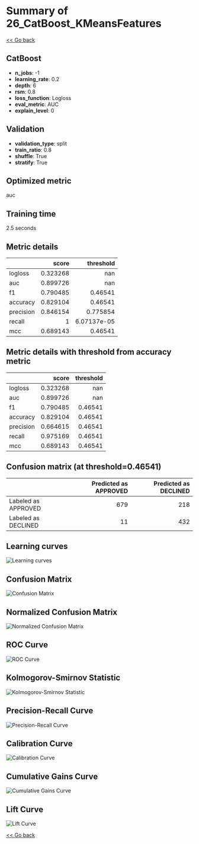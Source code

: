 # Summary of 26_CatBoost_KMeansFeatures

[<< Go back](../README.md)


## CatBoost
- **n_jobs**: -1
- **learning_rate**: 0.2
- **depth**: 6
- **rsm**: 0.8
- **loss_function**: Logloss
- **eval_metric**: AUC
- **explain_level**: 0

## Validation
 - **validation_type**: split
 - **train_ratio**: 0.8
 - **shuffle**: True
 - **stratify**: True

## Optimized metric
auc

## Training time

2.5 seconds

## Metric details
|           |    score |     threshold |
|:----------|---------:|--------------:|
| logloss   | 0.323268 | nan           |
| auc       | 0.899726 | nan           |
| f1        | 0.790485 |   0.46541     |
| accuracy  | 0.829104 |   0.46541     |
| precision | 0.846154 |   0.775854    |
| recall    | 1        |   6.07137e-05 |
| mcc       | 0.689143 |   0.46541     |


## Metric details with threshold from accuracy metric
|           |    score |   threshold |
|:----------|---------:|------------:|
| logloss   | 0.323268 |   nan       |
| auc       | 0.899726 |   nan       |
| f1        | 0.790485 |     0.46541 |
| accuracy  | 0.829104 |     0.46541 |
| precision | 0.664615 |     0.46541 |
| recall    | 0.975169 |     0.46541 |
| mcc       | 0.689143 |     0.46541 |


## Confusion matrix (at threshold=0.46541)
|                     |   Predicted as APPROVED |   Predicted as DECLINED |
|:--------------------|------------------------:|------------------------:|
| Labeled as APPROVED |                     679 |                     218 |
| Labeled as DECLINED |                      11 |                     432 |

## Learning curves
![Learning curves](learning_curves.png)
## Confusion Matrix

![Confusion Matrix](confusion_matrix.png)


## Normalized Confusion Matrix

![Normalized Confusion Matrix](confusion_matrix_normalized.png)


## ROC Curve

![ROC Curve](roc_curve.png)


## Kolmogorov-Smirnov Statistic

![Kolmogorov-Smirnov Statistic](ks_statistic.png)


## Precision-Recall Curve

![Precision-Recall Curve](precision_recall_curve.png)


## Calibration Curve

![Calibration Curve](calibration_curve_curve.png)


## Cumulative Gains Curve

![Cumulative Gains Curve](cumulative_gains_curve.png)


## Lift Curve

![Lift Curve](lift_curve.png)



[<< Go back](../README.md)
